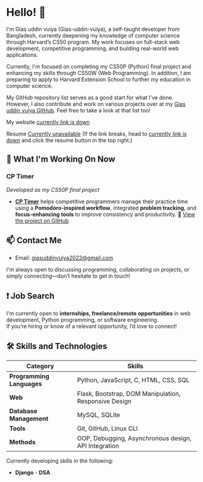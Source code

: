 # Hello! 👋
I'm Gias uddin vuiya (Gias-uddin-vuiya), a self-taught developer from Bangladesh, currently deepening my knowledge of computer science through Harvard’s CS50 program. My work focuses on full-stack web development, competitive programming, and building real-world web applications.

Currently, I'm focused on completing my CS50P (Python) final project and enhancing my skills through CS50W (Web Programming). In addition, I am preparing to apply to Harvard Extension School to further my education in computer science.

My GitHub repository list serves as a good start for what I've done. However, I also contribute and work on various projects over at my [Gias uddin vuiya GitHub](https://github.com/Gias-uddin-vuiya). Feel free to take a look at that list too!

My website [currently link is down](https://giasuddinvuiya.com)  

Resume [Currently unavailable](https://giasuddinvuiya.com/resume) (If the link breaks, head to [currently link is down](https://giasuddinvuiya.com) and click the resume button in the top right.)

## 📌 What I'm Working On Now

### CP Timer  
*Developed as my CS50P final project*

- **[CP Timer](https://github.com/Gias-uddin-vuiya/cp-timer)** helps competitive programmers manage their practice time using a **Pomodoro-inspired workflow**, integrated **problem tracking**, and **focus-enhancing tools** to improve consistency and productivity. 🔗 [View the project on GitHub](https://github.com/Gias-uddin-vuiya/cp-timer)

## 📫 Contact Me
- Email: giasuddinvuiya2022@gmail.com

I'm always open to discussing programming, collaborating on projects, or simply connecting—don’t hesitate to get in touch!

## ❗ Job Search

I'm currently open to **internships, freelance/remote opportunities** in web development, Python programming, or software engineering.  
If you’re hiring or know of a relevant opportunity, I’d love to connect!


## 🛠️ Skills and Technologies

| **Category**              | **Skills**                                                                                                                                                     |
|---------------------------|-----------------------------------------------------------------------------------------------------------------------------------------------------------------|
| **Programming Languages** | Python, JavaScript, C, HTML, CSS, SQL                                                                                                         |
| **Web**                   |  Flask, Bootstrap, DOM Manipulation, Responsive Design 
| **Database Management**   | MySQL, SQLite                                                                            |
| **Tools**                 |  Git, GitHub, Linux CLI  |
| **Methods**               | OOP, Debugging, Asynchronous design, API Integration                                                                         |

Currently developing skills in the following:
- **Django** - **DSA**
